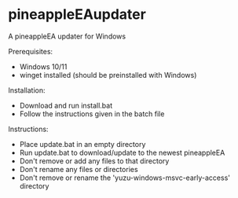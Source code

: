 # pineappleEAupdater
A pineappleEA updater for Windows

Prerequisites:
- Windows 10/11
- winget installed (should be preinstalled with Windows)

Installation:
- Download and run install.bat
- Follow the instructions given in the batch file

Instructions:
- Place update.bat in an empty directory
- Run update.bat to download/update to the newest pineappleEA
- Don't remove or add any files to that directory
- Don't rename any files or directories
- Don't remove or rename the 'yuzu-windows-msvc-early-access' directory

